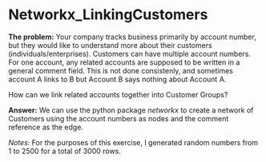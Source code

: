 # Networkx_LinkingCustomers
**The problem:**
Your company tracks business primarily by account number, but they would like to understand more about their customers (individuals/enterprises). Customers can have multiple account numbers. 
For one account, any related accounts are supposed to be written in a general comment field. This is not done consistenly, and sometimes account A links to B but Account B says nothing about Account A. 

How can we link related accounts together into Customer Groups?

**Answer:**
We can use the python package *networkx* to create a network of Customers using the account numbers as nodes and the comment reference as the edge. 


*Notes:*
For the purposes of this exercise, I generated random numbers from 1 to 2500 for a total of 3000 rows.
